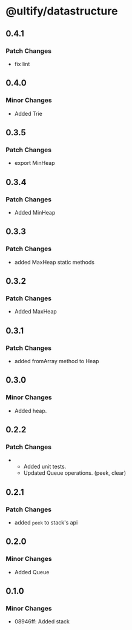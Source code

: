 # @ultify/datastructure

## 0.4.1

### Patch Changes

- fix lint

## 0.4.0

### Minor Changes

- Added Trie

## 0.3.5

### Patch Changes

- export MinHeap

## 0.3.4

### Patch Changes

- Added MinHeap

## 0.3.3

### Patch Changes

- added MaxHeap static methods

## 0.3.2

### Patch Changes

- Added MaxHeap

## 0.3.1

### Patch Changes

- added fromArray method to Heap

## 0.3.0

### Minor Changes

- Added heap.

## 0.2.2

### Patch Changes

- - Added unit tests.
  - Updated Queue operations. (peek, clear)

## 0.2.1

### Patch Changes

- added `peek` to stack's api

## 0.2.0

### Minor Changes

- Added Queue

## 0.1.0

### Minor Changes

- 08946ff: Added stack
